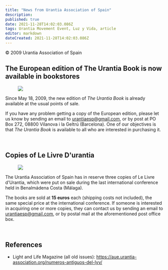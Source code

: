 ```yaml
---
title: "News from Urantia Association of Spain"
description: 
published: true
date: 2021-11-28T14:02:03.086Z
tags: Urantia Movement Event, Luz y Vida, article
editor: markdown
dateCreated: 2021-11-28T14:02:03.086Z
---
```


<p class="v-card v-sheet theme--light gray lighten-3 px-2">© 2009 Urantia Association of Spain</p>


## The European edition of The Urantia Book is now available in bookstores

<figure id="Figure_1" class="image urantiapedia image-style-align-left">
<img src="/image/article/Luz_y_Vida/LyV18/05.jpg">
</figure>

Since May 18, 2009, the new edition of _The Urantia Book_ is already available at the usual points of sale.

If you have any problem getting a copy of the European edition, please let us know by sending an email to urantiaesp@gmail.com, or by post at PO Box 272, 08800 Vilanova i la Geltrú (Barcelona). One of our objectives is that _The Urantia Book_ is available to all who are interested in purchasing it.

<br style="clear:both;"/>

## Copies of Le Livre D'urantia

<figure id="Figure_1" class="image urantiapedia image-style-align-right">
<img src="/image/article/Luz_y_Vida/LyV18/04.jpg">
</figure>

The Urantia Association of Spain has in reserve three copies of Le Livre d'Urantia, which were put on sale during the last international conference held in Benalmádena Costa (Málaga).

The books are sold at **15 euros** each (shipping costs not included), the same special price at the international conference. If someone is interested in acquiring one or more copies, they can contact us by sending an email to urantiaesp@gmail.com, or by postal mail at the aforementioned post office box.

<br style="clear:both;"/>


## References

- Light and Life Magazine (all old issues): https://aue.urantia-association.org/numeros-antiguos-del-lyv/

